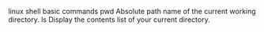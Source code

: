 linux shell basic commands
pwd Absolute path name of the current working directory.
ls Display the contents list of your current directory.
